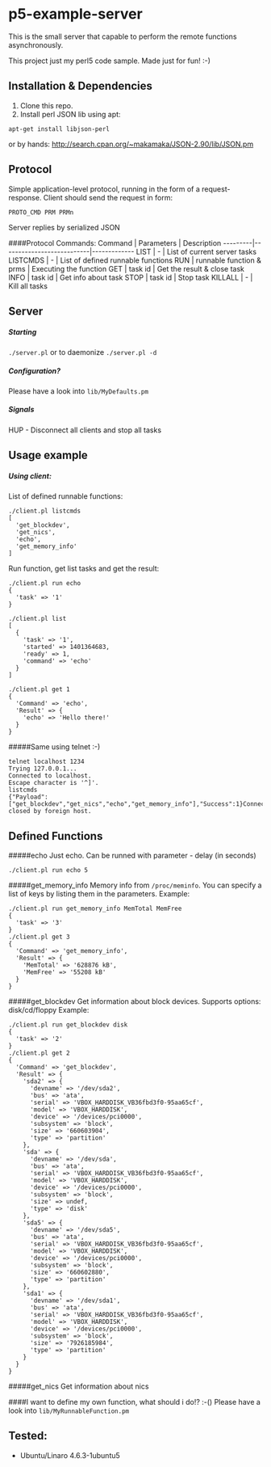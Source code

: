 p5-example-server
=================

This is the small server that capable to perform the remote functions asynchronously.

This project just my perl5 code sample. Made just for fun! :-)

Installation & Dependencies
---
1. Clone this repo.
2. Install perl JSON lib
using apt:
```
apt-get install libjson-perl
```

or by hands:
http://search.cpan.org/~makamaka/JSON-2.90/lib/JSON.pm

Protocol
---
Simple application-level protocol, running in the form of a request-response.
Client should send the request in form:
```
PROTO_CMD PRM PRMn
```

Server replies by serialized JSON

####Protocol Commands:
Command  | Parameters                | Description
---------|---------------------------|-------------
LIST     | -                         | List of current server tasks
LISTCMDS | -                         | List of defined runnable functions
RUN      | runnable function & prms  | Executing the function
GET      | task id                   | Get the result & close task
INFO     | task id                   | Get info about task
STOP     | task id                   | Stop task 
KILLALL  | -                         | Kill all tasks

Server
---
##### Starting
`./server.pl`
or to daemonize
`./server.pl -d`

##### Configuration?
Please have a look into `lib/MyDefaults.pm`

##### Signals
HUP - Disconnect all clients and stop all tasks

Usage example
---
##### Using client:
List of defined runnable functions:
```
./client.pl listcmds
[
  'get_blockdev',
  'get_nics',
  'echo',
  'get_memory_info'
]
```
Run function, get list tasks and get the result:
```
./client.pl run echo
{
  'task' => '1'
}

./client.pl list
[
  {
    'task' => '1',
    'started' => 1401364683,
    'ready' => 1,
    'command' => 'echo'
  }
]

./client.pl get 1
{
  'Command' => 'echo',
  'Result' => {
    'echo' => 'Hello there!'
  }
}
```
#####Same using telnet :-) 
```
telnet localhost 1234
Trying 127.0.0.1...
Connected to localhost.
Escape character is '^]'.
listcmds
{"Payload":["get_blockdev","get_nics","echo","get_memory_info"],"Success":1}Connection closed by foreign host.
```

Defined Functions
---
#####echo
Just echo. Can be runned with parameter - delay (in seconds)
```
./client.pl run echo 5 
```
#####get_memory_info
Memory info from `/proc/meminfo`. You can specify a list of keys by listing them in the parameters. 
Example:
```
./client.pl run get_memory_info MemTotal MemFree
{
  'task' => '3'
}
./client.pl get 3
{
  'Command' => 'get_memory_info',
  'Result' => {
    'MemTotal' => '628876 kB',
    'MemFree' => '55208 kB'
  }
}
```

#####get_blockdev
Get information about block devices. Supports options: disk/cd/floppy
Example:
```
./client.pl run get_blockdev disk
{
  'task' => '2'
}
./client.pl get 2
{
  'Command' => 'get_blockdev',
  'Result' => {
    'sda2' => {
      'devname' => '/dev/sda2',
      'bus' => 'ata',
      'serial' => 'VBOX_HARDDISK_VB36fbd3f0-95aa65cf',
      'model' => 'VBOX_HARDDISK',
      'device' => '/devices/pci0000',
      'subsystem' => 'block',
      'size' => '660603904',
      'type' => 'partition'
    },
    'sda' => {
      'devname' => '/dev/sda',
      'bus' => 'ata',
      'serial' => 'VBOX_HARDDISK_VB36fbd3f0-95aa65cf',
      'model' => 'VBOX_HARDDISK',
      'device' => '/devices/pci0000',
      'subsystem' => 'block',
      'size' => undef,
      'type' => 'disk'
    },
    'sda5' => {
      'devname' => '/dev/sda5',
      'bus' => 'ata',
      'serial' => 'VBOX_HARDDISK_VB36fbd3f0-95aa65cf',
      'model' => 'VBOX_HARDDISK',
      'device' => '/devices/pci0000',
      'subsystem' => 'block',
      'size' => '660602880',
      'type' => 'partition'
    },
    'sda1' => {
      'devname' => '/dev/sda1',
      'bus' => 'ata',
      'serial' => 'VBOX_HARDDISK_VB36fbd3f0-95aa65cf',
      'model' => 'VBOX_HARDDISK',
      'device' => '/devices/pci0000',
      'subsystem' => 'block',
      'size' => '7926185984',
      'type' => 'partition'
    }
  }
}
```
#####get_nics
Get information about nics

####I want to define my own function, what should i do!? :-()
Please have a look into `lib/MyRunnableFunction.pm`

Tested:
---
* Ubuntu/Linaro 4.6.3-1ubuntu5


